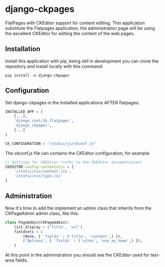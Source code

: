 django-ckpages
==============
FlatPages with CKEditor support for content editing. This application substitute the Flatpages application, the
administration page will be using the excellent CKEditor for editing the content of the web pages.

Installation
------------
Install this application with pip, being still in development you can clone the repository and install locally
with this command:
```
pip install -e django-ckpages
```

Configuration
-------------
Set django-ckpages in the installed applications AFTER flatpages:
```python
INSTALLED_APP = (
    [...],
    'django.contrib.flatpages',
    'django_ckpages',
    [...]
)

CK_CONFIGURATION = "/static/js/ckconf.js"
```

The ckconf.js file can contains the CKEditor configuration, for example:

```javascript
// Settings for CKEditor (refer to the CKEditor documentation)
CKEDITOR.config.contentsCss = [
	'/static/css/content.css',
	'/static/css/typo.css' 
]
```

Administration
--------------
Now it's time to add the implement an admin class that inherits from the CKPageAdmin admin class, like this:
```python
class PageAdmin(CKPageAdmin):
    list_display = ('title', 'url')
    fieldsets = (
        (None, { 'fields' : ('title', 'content',) }),
        ('Options', { 'fields' : ('sites', 'use_as_home',) }),
    )
```

At this point in the administration you should see the CKEditor used for text-area fields.
